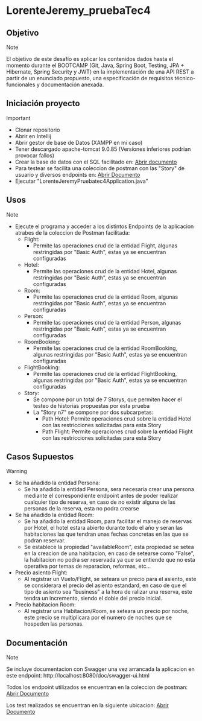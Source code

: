 # LorenteJeremy_pruebaTec4

 ## Objetivo
> [!NOTE]
> El objetivo de este desafío es aplicar los contenidos dados hasta el momento durante el BOOTCAMP (Git, Java, Spring Boot, Testing, JPA + Hibernate, Spring Security y JWT) en la implementación de una API REST a partir de un enunciado propuesto, una especificación de requisitos técnico-funcionales y documentación anexada.


## Iniciación proyecto
> [!IMPORTANT]
> - Clonar repositorio
> - Abrir en Intellij
> - Abrir gestor de base de Datos (XAMPP en mi caso)
> - Tener descargado apache-tomcat 9.0.85 (Versiones inferiores podrian provocar fallos)
> - Crear la base de datos con el SQL facilitado en: [Abrir documento](https://github.com/jeremy-lorente/LorenteJeremy_pruebatec4/blob/main/src/main/resources/booking.sql)
> - Para testear se facilita una coleccion de postman con las "Story" de usuario y diversos endpoints en:  [Abrir Documento](https://github.com/jeremy-lorente/LorenteJeremy_pruebatec4/blob/main/src/main/resources/pruebaTec4.postman_collection.json)
> - Ejecutar "LorenteJeremyPruebatec4Application.java"

## Usos
> [!NOTE]
> - Ejecute el programa y acceder a los distintos Endpoints de la aplicacion atrabes de la coleccion de Postman facilitada:
>    - Flight:
>      - Permite las operaciones crud de la entidad Flight, algunas restringidas por "Basic Auth", estas ya se encuentran configuradas
>    - Hotel:
>      - Permite las operaciones crud de la entidad Hotel, algunas restringidas por "Basic Auth", estas ya se encuentran configuradas
>    - Room:
>      - Permite las operaciones crud de la entidad Room, algunas restringidas por "Basic Auth", estas ya se encuentran configuradas
>    - Person:
>      - Permite las operaciones crud de la entidad Person, algunas restringidas por "Basic Auth", estas ya se encuentran configuradas
>    - RoomBooking:
>      - Permite las operaciones crud de la entidad RoomBooking, algunas restringidas por "Basic Auth", estas ya se encuentran configuradas
>    - FlightBooking:
>      - Permite las operaciones crud de la entidad FlightBooking, algunas restringidas por "Basic Auth", estas ya se encuentran configuradas     
>    - Story:
>      - Se compone por un total de 7 Storys, que permiten hacer el testeo de historias propuestas por esta prueba
>      - La "Story n7" se compone por dos subcarpetas:
>        - Path Hotel: Permite operaciones crud sobre la entidad Hotel con las restricciones solicitadas para esta Story
>        - Path Flight: Permite operaciones crud sobre la entidad Flight con las restricciones solicitadas para esta Story


## Casos Supuestos
> [!WARNING]
> - Se ha añadido la entidad Persona:
>   - Se ha añadido la entidad Persona, sera necesaria crear una persona mediante el correspondiente endpoint antes de poder realizar cualquier tipo de reserva, en caso de no existir alguna de las personas de la reserva, esta no podra crearse 
> - Se ha añadido la entidad Room:
>   - Se ha añadido la entidad Room, para facilitar el manejo de reservas por Hotel, el hotel estara abierto durante todo el año y seran las habitaciones las que tendran unas fechas concretas en las que se podran reservar.
>   - Se establece la propiedad "availableRoom", esta propiedad se setea en la creacion de una habitacion, en caso de setearse como "False", la habitacion no podra ser reservada ya que se entiende que no esta operativa por temas de reparacion, reformas, etc... 
> - Precio asiento Flight:
>   - Al registrar un Vuelo/Flight, se seteara un precio para el asiento, este se considerara el precio del asiento estandard, en caso de que el tipo de asiento sea "business" a la hora de ralizar una reserva, este tendra un incremento, siendo el doble del precio inicial. 
> - Precio habitacion Room:
>   - Al registrar una Habitacion/Room, se seteara un precio por noche, este precio se multiplicara por el numero de noches que se hospeden las personas.

## Documentación 
> [!NOTE]
> Se incluye documentacion con Swagger una vez arrancada la aplicacion en este endpoint: http://localhost:8080/doc/swagger-ui.html
> 
> Todos los endpoint utilizados se encuentran en la coleccion de postman: [Abrir Documento](https://github.com/jeremy-lorente/LorenteJeremy_pruebatec4/blob/main/src/main/resources/pruebaTec4.postman_collection.json)
>
> Los test realizados se encuentran en la siguiente ubicacion: [Abrir Documento](https://github.com/jeremy-lorente/LorenteJeremy_pruebatec4/tree/main/src/test/java/com/lorente/jeremy/LorenteJeremy_pruebatec4)

